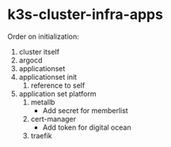 # k3s-cluster-infra-apps


Order on initialization:

1. cluster itself
2. argocd
3. applicationset
3. applicationset init
    1. reference to self
4. application set platform
    1. metallb
        * Add secret for memberlist
    2. cert-manager
        * Add token for digital ocean
    3. traefik

